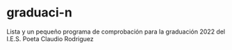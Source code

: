 # graduaci-n

Lista y un pequeño programa de comprobación para la graduación 2022 del I.E.S. Poeta Claudio Rodriguez
